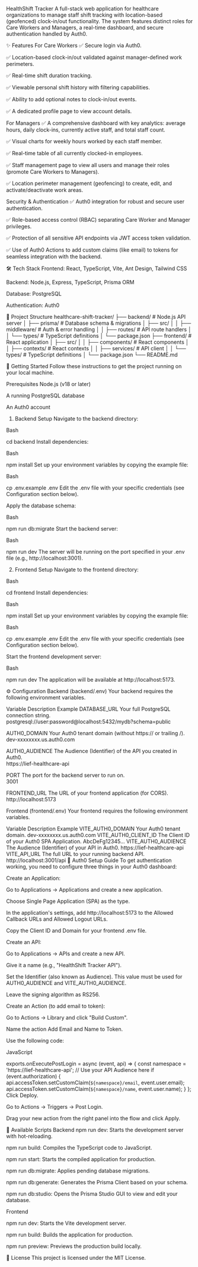 HealthShift Tracker
A full-stack web application for healthcare organizations to manage staff shift tracking with location-based (geofenced) clock-in/out functionality. The system features distinct roles for Care Workers and Managers, a real-time dashboard, and secure authentication handled by Auth0.

✨ Features
For Care Workers
✅ Secure login via Auth0.

✅ Location-based clock-in/out validated against manager-defined work perimeters.

✅ Real-time shift duration tracking.

✅ Viewable personal shift history with filtering capabilities. 

✅ Ability to add optional notes to clock-in/out events. 

✅ A dedicated profile page to view account details.

For Managers
✅ A comprehensive dashboard with key analytics: average hours, daily clock-ins, currently active staff, and total staff count. 

✅ Visual charts for weekly hours worked by each staff member. 

✅ Real-time table of all currently clocked-in employees. 

✅ Staff management page to view all users and manage their roles (promote Care Workers to Managers).

✅ Location perimeter management (geofencing) to create, edit, and activate/deactivate work areas.

Security & Authentication
✅ Auth0 integration for robust and secure user authentication.

✅ Role-based access control (RBAC) separating Care Worker and Manager privileges. 

✅ Protection of all sensitive API endpoints via JWT access token validation.

✅ Use of Auth0 Actions to add custom claims (like email) to tokens for seamless integration with the backend.

🛠️ Tech Stack
Frontend: React, TypeScript, Vite, Ant Design, Tailwind CSS

Backend: Node.js, Express, TypeScript, Prisma ORM

Database: PostgreSQL

Authentication: Auth0

📁 Project Structure
healthcare-shift-tracker/
├── backend/                 # Node.js API server
│   ├── prisma/             # Database schema & migrations
│   ├── src/
│   │   ├── middleware/     # Auth & error handling
│   │   ├── routes/         # API route handlers
│   │   └── types/          # TypeScript definitions
│   └── package.json
├── frontend/               # React application
│   ├── src/
│   │   ├── components/     # React components
│   │   ├── contexts/       # React contexts
│   │   ├── services/       # API client
│   │   └── types/          # TypeScript definitions
│   └── package.json
└── README.md


🚀 Getting Started
Follow these instructions to get the project running on your local machine.

Prerequisites
Node.js (v18 or later)

A running PostgreSQL database

An Auth0 account

1. Backend Setup
Navigate to the backend directory:

Bash

cd backend
Install dependencies:

Bash

npm install
Set up your environment variables by copying the example file:

Bash

cp .env.example .env
Edit the .env file with your specific credentials (see Configuration section below).

Apply the database schema:

Bash

npm run db:migrate
Start the backend server:

Bash

npm run dev
The server will be running on the port specified in your .env file (e.g., http://localhost:3001).

2. Frontend Setup
Navigate to the frontend directory:

Bash

cd frontend
Install dependencies:

Bash

npm install
Set up your environment variables by copying the example file:

Bash

cp .env.example .env
Edit the .env file with your specific credentials (see Configuration section below).

Start the frontend development server:

Bash

npm run dev
The application will be available at http://localhost:5173.

⚙️ Configuration
Backend (backend/.env)
Your backend requires the following environment variables.

Variable	Description	Example
DATABASE_URL	Your full PostgreSQL connection string.		
postgresql://user:password@localhost:5432/mydb?schema=public 

AUTH0_DOMAIN	Your Auth0 tenant domain (without https:// or trailing /).		
dev-xxxxxxxx.us.auth0.com 

AUTH0_AUDIENCE	The Audience (Identifier) of the API you created in Auth0.		
https://lief-healthcare-api 

PORT	The port for the backend server to run on.		
3001 

FRONTEND_URL	The URL of your frontend application (for CORS).		
http://localhost:5173 

Frontend (frontend/.env)
Your frontend requires the following environment variables.

Variable	Description	Example
VITE_AUTH0_DOMAIN	Your Auth0 tenant domain.	dev-xxxxxxxx.us.auth0.com
VITE_AUTH0_CLIENT_ID	The Client ID of your Auth0 SPA Application.	AbcDeFg12345...
VITE_AUTH0_AUDIENCE	The Audience (Identifier) of your API in Auth0.	https://lief-healthcare-api
VITE_API_URL	The full URL to your running backend API.	http://localhost:3001/api
🔑 Auth0 Setup Guide
To get authentication working, you need to configure three things in your Auth0 dashboard:

Create an Application:

Go to Applications -> Applications and create a new application.

Choose Single Page Application (SPA) as the type.

In the application's settings, add http://localhost:5173 to the Allowed Callback URLs and Allowed Logout URLs.

Copy the Client ID and Domain for your frontend .env file.

Create an API:

Go to Applications -> APIs and create a new API.

Give it a name (e.g., "HealthShift Tracker API").

Set the Identifier (also known as Audience). This value must be used for AUTH0_AUDIENCE and VITE_AUTH0_AUDIENCE.

Leave the signing algorithm as RS256.

Create an Action (to add email to token):

Go to Actions -> Library and click "Build Custom".

Name the action Add Email and Name to Token.

Use the following code:

JavaScript

exports.onExecutePostLogin = async (event, api) => {
  const namespace = 'https://lief-healthcare-api'; // Use your API Audience here
  if (event.authorization) {
    api.accessToken.setCustomClaim(`${namespace}/email`, event.user.email);
    api.accessToken.setCustomClaim(`${namespace}/name`, event.user.name);
  }
};
Click Deploy.

Go to Actions -> Triggers -> Post Login.

Drag your new action from the right panel into the flow and click Apply.

📜 Available Scripts
Backend
npm run dev: Starts the development server with hot-reloading.

npm run build: Compiles the TypeScript code to JavaScript.

npm run start: Starts the compiled application for production.

npm run db:migrate: Applies pending database migrations.

npm run db:generate: Generates the Prisma Client based on your schema.

npm run db:studio: Opens the Prisma Studio GUI to view and edit your database.

Frontend

npm run dev: Starts the Vite development server. 


npm run build: Builds the application for production. 


npm run preview: Previews the production build locally. 

📄 License
This project is licensed under the MIT License.